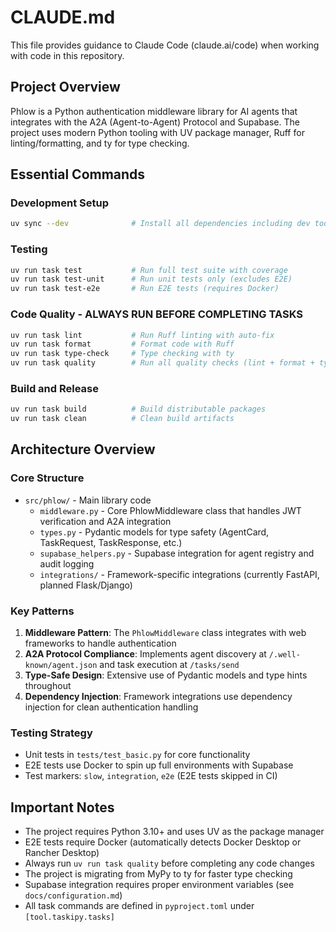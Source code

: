 # CLAUDE.md

This file provides guidance to Claude Code (claude.ai/code) when working with code in this repository.

## Project Overview

Phlow is a Python authentication middleware library for AI agents that integrates with the A2A (Agent-to-Agent) Protocol and Supabase. The project uses modern Python tooling with UV package manager, Ruff for linting/formatting, and ty for type checking.

## Essential Commands

### Development Setup
```bash
uv sync --dev              # Install all dependencies including dev tools
```

### Testing
```bash
uv run task test           # Run full test suite with coverage
uv run task test-unit      # Run unit tests only (excludes E2E)
uv run task test-e2e       # Run E2E tests (requires Docker)
```

### Code Quality - ALWAYS RUN BEFORE COMPLETING TASKS
```bash
uv run task lint           # Run Ruff linting with auto-fix
uv run task format         # Format code with Ruff
uv run task type-check     # Type checking with ty
uv run task quality        # Run all quality checks (lint + format + type-check)
```

### Build and Release
```bash
uv run task build          # Build distributable packages
uv run task clean          # Clean build artifacts
```

## Architecture Overview

### Core Structure
- `src/phlow/` - Main library code
  - `middleware.py` - Core PhlowMiddleware class that handles JWT verification and A2A integration
  - `types.py` - Pydantic models for type safety (AgentCard, TaskRequest, TaskResponse, etc.)
  - `supabase_helpers.py` - Supabase integration for agent registry and audit logging
  - `integrations/` - Framework-specific integrations (currently FastAPI, planned Flask/Django)

### Key Patterns
1. **Middleware Pattern**: The `PhlowMiddleware` class integrates with web frameworks to handle authentication
2. **A2A Protocol Compliance**: Implements agent discovery at `/.well-known/agent.json` and task execution at `/tasks/send`
3. **Type-Safe Design**: Extensive use of Pydantic models and type hints throughout
4. **Dependency Injection**: Framework integrations use dependency injection for clean authentication handling

### Testing Strategy
- Unit tests in `tests/test_basic.py` for core functionality
- E2E tests use Docker to spin up full environments with Supabase
- Test markers: `slow`, `integration`, `e2e` (E2E tests skipped in CI)

## Important Notes

- The project requires Python 3.10+ and uses UV as the package manager
- E2E tests require Docker (automatically detects Docker Desktop or Rancher Desktop)
- Always run `uv run task quality` before completing any code changes
- The project is migrating from MyPy to ty for faster type checking
- Supabase integration requires proper environment variables (see `docs/configuration.md`)
- All task commands are defined in `pyproject.toml` under `[tool.taskipy.tasks]`
